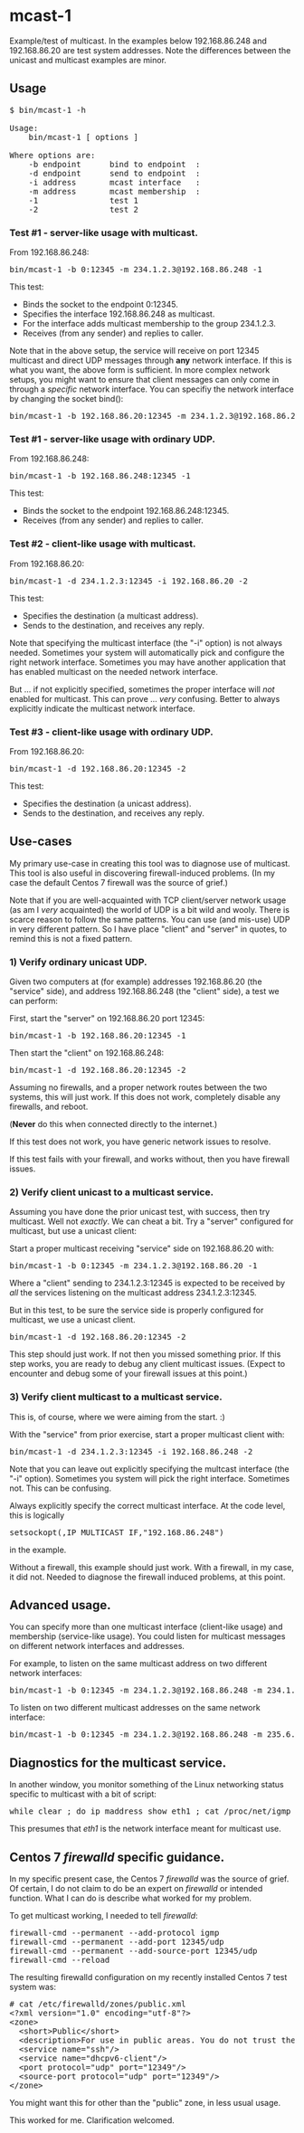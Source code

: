 # mcast-1

Example/test of multicast. 
In the examples below 192.168.86.248 and 192.168.86.20 are test system addresses.
Note the differences between the unicast and multicast examples are minor.

## Usage
<pre>
$ bin/mcast-1 -h

Usage:
	bin/mcast-1 [ options ]

Where options are:
	-b endpoint      bind to endpoint  : 
	-d endpoint      send to endpoint  : 
	-i address       mcast interface   : 
	-m address       mcast membership  : 
	-1               test 1
	-2               test 2
</pre>

### Test #1 - server-like usage with multicast.
From 192.168.86.248:
<pre>bin/mcast-1 -b 0:12345 -m 234.1.2.3@192.168.86.248 -1</pre>

This test:
*  Binds the socket to the endpoint 0:12345.
*  Specifies the interface 192.168.86.248 as multicast.
*  For the interface adds multicast membership to the group 234.1.2.3.
*  Receives (from any sender) and replies to caller.

Note that in the above setup, the service will receive on port 12345
multicast and direct UDP messages through <b>any</b> network interface.
If this is what you want, the above form is sufficient.
In more complex network setups, you might want to ensure that client messages 
can only come in through a <i>specific</i> network interface.
You can specifiy the network interface by changing the socket bind():
<pre>bin/mcast-1 -b 192.168.86.20:12345 -m 234.1.2.3@192.168.86.248 -1</pre>

### Test #1 - server-like usage with ordinary UDP.
From 192.168.86.248:
<pre>bin/mcast-1 -b 192.168.86.248:12345 -1</pre>

This test:
*  Binds the socket to the endpoint 192.168.86.248:12345.
*  Receives (from any sender) and replies to caller.

### Test #2 - client-like usage with multicast.
From 192.168.86.20:
<pre>bin/mcast-1 -d 234.1.2.3:12345 -i 192.168.86.20 -2</pre>

This test:
*  Specifies the destination (a multicast address).
*  Sends to the destination, and receives any reply.

Note that specifying the multicast interface (the "-i" option) is not always needed. 
Sometimes your system will automatically pick and configure the right network interface.
Sometimes you may have another application that has enabled multicast on the needed network interface.

But ... if not explicitly specified, sometimes the proper interface will *not* enabled for multicast.
This can prove ... *very* confusing. 
Better to always explicitly indicate the multicast network interface.
 
### Test #3 - client-like usage with ordinary UDP.
From 192.168.86.20:
<pre>
bin/mcast-1 -d 192.168.86.20:12345 -2
</pre>

This test:
*  Specifies the destination (a unicast address).
*  Sends to the destination, and receives any reply.

## Use-cases

My primary use-case in creating this tool was to diagnose use of multicast.
This tool is also useful in discovering firewall-induced problems.
(In my case the default Centos 7 firewall was the source of grief.)

Note that if you are well-acquainted with TCP client/server network usage
(as am I *very* acquainted)
the world of UDP is a bit wild and wooly. 
There is scarce reason to follow the same patterns.
You can use (and mis-use) UDP in very different pattern.
So I have place "client" and "server" in quotes, to remind this is not a fixed pattern.

### 1) Verify ordinary unicast UDP.

Given two computers at (for example) addresses 192.168.86.20 (the "service" side),
and address 192.168.86.248 (the "client" side), a test we can perform:

First, start the "server" on 192.168.86.20 port 12345:
<pre>bin/mcast-1 -b 192.168.86.20:12345 -1</pre>

Then start the "client" on 192.168.86.248:
<pre>bin/mcast-1 -d 192.168.86.20:12345 -2</pre>

Assuming no firewalls, and a proper network routes between the two systems, this will just work.
If this does not work, completely disable any firewalls, and reboot. 

(**Never** do this when connected directly to the internet.)

If this test does not work, you have generic network issues to resolve.

If this test fails with your firewall, and works without, then you have firewall issues.

### 2) Verify client unicast to a multicast service.

Assuming you have done the prior unicast test, with success, then try multicast.
Well not *exactly*. 
We can cheat a bit.
Try a "server" configured for multicast, but use a unicast client:

Start a proper multicast receiving "service" side on 192.168.86.20 with:
<pre>bin/mcast-1 -b 0:12345 -m 234.1.2.3@192.168.86.20 -1</pre>

Where a "client" sending to 234.1.2.3:12345 is expected to be received by *all* the services listening on the multicast address 234.1.2.3:12345. 

But in this test, to be sure the service side is properly configured for multicast, we use a unicast client.
<pre>bin/mcast-1 -d 192.168.86.20:12345 -2</pre>

This step should just work. If not then you missed something prior.
If this step works, you are ready to debug any client multicast issues.
(Expect to encounter and debug some of your firewall issues at this point.)

### 3) Verify client multicast to a multicast service.

This is, of course, where we were aiming from the start. :)

With the "service" from prior exercise, start a proper multicast client with:
<pre>bin/mcast-1 -d 234.1.2.3:12345 -i 192.168.86.248 -2</pre>

Note that you can leave out explicitly specifying the multcast interface (the "-i" option).
Sometimes you system will pick the right interface. Sometimes not. This can be confusing.

Always explicitly specify the correct multicast interface.
At the code level, this is logically <pre>setsockopt(,IP_MULTICAST_IF,"192.168.86.248")</pre> in the example.

Without a firewall, this example should just work.
With a firewall, in my case, it did not. 
Needed to diagnose the firewall induced problems, at this point.

## Advanced usage.

You can specify more than one multicast interface (client-like usage) and membership (service-like usage).
You could listen for multicast messages on different network interfaces and addresses.

For example, to listen on the same multicast address on two different network interfaces:
<pre>bin/mcast-1 -b 0:12345 -m 234.1.2.3@192.168.86.248 -m 234.1.2.3@10.1.1.248 -1</pre>

To listen on two different multicast addresses on the same network interface:
<pre>bin/mcast-1 -b 0:12345 -m 234.1.2.3@192.168.86.248 -m 235.6.7.8@192.168.86.248 -1</pre>

## Diagnostics for the multicast service.

In another window, you monitor something of the Linux networking status specific to multicast with a bit of script:
<pre>while clear ; do ip maddress show eth1 ; cat /proc/net/igmp ; sleep 2 ; done</pre>

This presumes that <i>eth1</i> is the network interface meant for multicast use.

## Centos 7 *firewalld* specific guidance.

In my specific present case, the Centos 7 *firewalld* was the source of grief.
Of certain, I do not claim to do be an expert on *firewalld* or intended function.
What I can do is describe what worked for my problem.

To get multicast working, I needed to tell *firewalld*:
<pre>
firewall-cmd --permanent --add-protocol igmp
firewall-cmd --permanent --add-port 12345/udp
firewall-cmd --permanent --add-source-port 12345/udp
firewall-cmd --reload
</pre>

The resulting firewalld configuration on my recently installed Centos 7 test system was:
<pre># cat /etc/firewalld/zones/public.xml
&lt;?xml version="1.0" encoding="utf-8"?>
&lt;zone>
  &lt;short>Public&lt;/short>
  &lt;description>For use in public areas. You do not trust the other computers on networks to not harm your computer. Only selected incoming connections are accepted.&lt;/description>
  &lt;service name="ssh"/>
  &lt;service name="dhcpv6-client"/>
  &lt;port protocol="udp" port="12349"/>
  &lt;source-port protocol="udp" port="12349"/>
&lt;/zone>
</pre>
You might want this for other than the "public" zone, in less usual usage.

This worked for me. 
Clarification welcomed.
